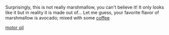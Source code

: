 Surprisingly, this is not really marshmallow, you can't believe it! It only looks like it but in reality it is made out of...
Let me guess, your favorite flavor of marshmallow is avocado; mixed with some [coffee](../coffee/coffee.md)

[motor oil](../motor_oil/motor_oil.md)
